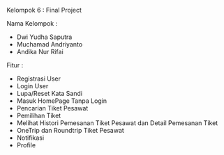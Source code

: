 Kelompok 6 : Final Project

Nama Kelompok : 

- Dwi Yudha Saputra
- Muchamad Andriyanto
- Andika Nur Rifai

Fitur :

- Registrasi User
- Login User
- Lupa/Reset Kata Sandi
- Masuk HomePage Tanpa Login
- Pencarian Tiket Pesawat
- Pemilihan Tiket
- Melihat Histori Pemesanan Tiket Pesawat dan Detail Pemesanan Tiket
- OneTrip dan Roundtrip Tiket Pesawat
- Notifikasi
- Profile 
